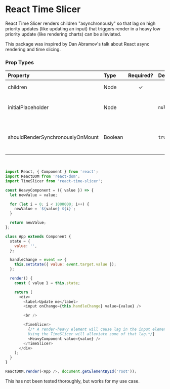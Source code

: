 # React Time Slicer

React Time Slicer renders children "asynchronously" so that lag on high priority updates (like updating an input) that triggers render in a heavy low priority update (like rendering charts) can be alleviated.

This package was inspired by Dan Abramov's talk about React async rendering and time slicing.

### Prop Types

| Property                         | Type    | Required? | Default | Description                                                                                                                                           |
| :------------------------------- | :------ | :-------: | :------ | :---------------------------------------------------------------------------------------------------------------------------------------------------- |
| children                         | Node    |     ✓     |         | The React node that will be rendered (eg `<div />`).                                                                                                  |
| initialPlaceholder               | Node    |           | `null`  | The initial placeholder node renders only if property `shouldRenderSynchronouslyOnMount` is `false`.                                                  |
| shouldRenderSynchronouslyOnMount | Boolean |           | `true`  | This property controls whether the children will be rendered synchronously on mount. Pass `false` to this if the initial render can take a long time. |

<br>

```js
import React, { Component } from 'react';
import ReactDOM from 'react-dom';
import TimeSlicer from 'react-time-slicer';

const HeavyComponent = ({ value }) => {
  let newValue = value;

  for (let i = 0; i < 1000000; i++) {
    newValue = `${value} ${i}`;
  }

  return newValue;
};

class App extends Component {
  state = {
    value: '',
  };

  handleChange = event => {
    this.setState({ value: event.target.value });
  };

  render() {
    const { value } = this.state;

    return (
      <div>
        <label>Update me</label>
        <input onChange={this.handleChange} value={value} />

        <br />

        <TimeSlicer>
          {/* A render-heavy element will cause lag in the input element change without the TimeSlicer.
          Using the TimeSlicer will alleviate some of that lag.*/}
          <HeavyComponent value={value} />
        </TimeSlicer>
      </div>
    );
  }
}

ReactDOM.render(<App />, document.getElementById('root'));
```

This has not been tested thoroughly, but works for my use case.
